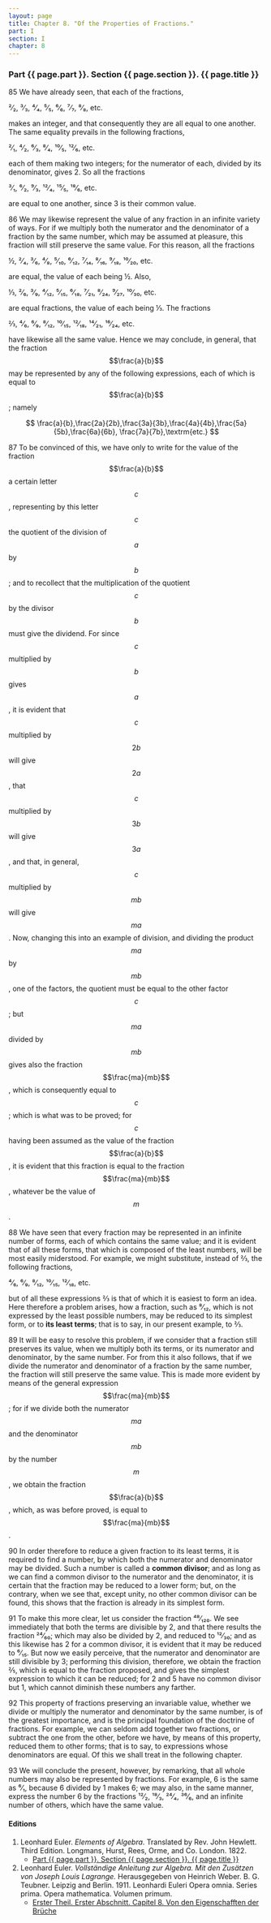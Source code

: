 ```yaml
---
layout: page
title: Chapter 8. "Of the Properties of Fractions."
part: I
section: I
chapter: 8
---
```


### Part {{ page.part }}. Section {{ page.section }}. {{ page.title }}

<span class="art">85</span> We have already seen, that each of the fractions,

²⁄₂, ³⁄₃, ⁴⁄₄, ⁵⁄₅, ⁶⁄₆, ⁷⁄₇, ⁸⁄₈, etc.

makes an integer, and that consequently they are all equal
to one another. The same equality prevails in the following
fractions,

²⁄₁, ⁴⁄₂, ⁶⁄₃, ⁸⁄₄, ¹⁰⁄₅, ¹²⁄₆, etc.

each of them making two integers; for the numerator of
each, divided by its denominator, gives 2. So all the fractions

³⁄₁, ⁶⁄₂, ⁹⁄₃, ¹²⁄₄, ¹⁵⁄₅, ¹⁸⁄₆, etc.

are equal to one another, since 3 is their common value.

<span class="art">86</span> We may likewise represent the value of any fraction
in an infinite variety of ways. For if we multiply both the
numerator and the denominator of a fraction by the same
number, which may be assumed at pleasure, this fraction will
still preserve the same value. For this reason, all the
fractions

½, ²⁄₄, ³⁄₆, ⁴⁄₈, ⁵⁄₁₀, ⁶⁄₁₂, ⁷⁄₁₄, ⁸⁄₁₆, ⁹⁄₁₈, ¹⁰⁄₂₀, etc.

are equal, the value of each being ½. Also, 

⅓, ²⁄₆, ³⁄₉, ⁴⁄₁₂, ⁵⁄₁₅, ⁶⁄₁₈, ⁷⁄₂₁, ⁸⁄₂₄, ⁹⁄₂₇, ¹⁰⁄₃₀, etc.

are equal fractions, the value of each being ⅓. The fractions

⅔, ⁴⁄₆, ⁶⁄₉, ⁸⁄₁₂, ¹⁰⁄₁₅, ¹²⁄₁₈, ¹⁴⁄₂₁, ¹⁶⁄₂₄, etc.

have likewise all the same value. Hence we may conclude,
in general, that the fraction $$\frac{a}{b}$$ may be represented by any
of the following expressions, each of which is equal to $$\frac{a}{b}$$; namely

$$
\frac{a}{b},\frac{2a}{2b},\frac{3a}{3b},\frac{4a}{4b},\frac{5a}{5b},\frac{6a}{6b},
\frac{7a}{7b},\textrm{etc.}
$$

<span class="art">87</span> To be convinced of this, we have only to write for the
value of the fraction $$\frac{a}{b}$$ a certain letter $$c$$, representing by
this letter $$c$$ the quotient of the division of $$a$$ by $$b$$; and to
recollect that the multiplication of the quotient $$c$$ by the
divisor $$b$$ must give the dividend. For since $$c$$ multiplied by
$$b$$ gives $$a$$, it is evident that $$c$$ multiplied by $$2b$$ will give $$2a$$,
that $$c$$ multiplied by $$3b$$ will give $$3a$$, and that, in general, $$c$$
multiplied by $$mb$$ will give $$ma$$. Now, changing this into an
example of division, and dividing the product $$ma$$ by $$mb$$,
one of the factors, the quotient must be equal to the other
factor $$c$$; but $$ma$$ divided by $$mb$$ gives also the fraction
$$\frac{ma}{mb}$$, which is consequently equal to $$c$$; which is what was to
be proved; for $$c$$ having been assumed as the value of the
fraction $$\frac{a}{b}$$, it is evident that this fraction is equal to the
fraction $$\frac{ma}{mb}$$, whatever be the value of $$m$$.

<span class="art">88</span> We have seen that every fraction may be represented
in an infinite number of forms, each of which contains the
same value; and it is evident that of all these forms, that
which is composed of the least numbers, will be most easily
miderstood. For example, we might substitute, instead of
⅔, the following fractions,

⁴⁄₆, ⁶⁄₉, ⁸⁄₁₂, ¹⁰⁄₁₅, ¹²⁄₁₈, etc.

but of all these expressions ⅔ is that of which it is easiest to
form an idea. Here therefore a problem arises, how a
fraction, such as ⁸⁄₁₂, which is not expressed by the least
possible numbers, may be reduced to its simplest form, or to
**its least terms**; that is to say, in our present example, to ⅔.

<span class="art">89</span> It will be easy to resolve this problem, if we consider
that a fraction still preserves its value, when we multiply
both its terms, or its numerator and denominator, by the
same number. For from this it also follows, that if we
divide the numerator and denominator of a fraction by the
same number, the fraction will still preserve the same value.
This is made more evident by means of the general expression $$\frac{ma}{mb}$$;
for if we divide both the numerator $$ma$$ and
the denominator $$mb$$ by the number $$m$$, we obtain the fraction
$$\frac{a}{b}$$, which, as was before proved, is equal to $$\frac{ma}{mb}$$.

<span class="art">90</span> In order therefore to reduce a given fraction to its
least terms, it is required to find a number, by which both
the numerator and denominator may be divided. Such a
number is called a **common divisor**; and as long as we can
find a common divisor to the numerator and the denominator,
it is certain that the fraction may be reduced to a lower
form; but, on the contrary, when we see that, except unity,
no other common divisor can be found, this shows that the
fraction is already in its simplest form.

<span class="art">91</span> To make this more clear, let us consider the fraction
⁴⁸⁄₁₂₀. We see immediately that both the terms are divisible
by 2, and that there results the fraction ²⁴⁄₆₀; which may also
be divided by 2, and reduced to ¹²⁄₃₀; and as this likewise
has 2 for a common divisor, it is evident that it may be reduced to ⁶⁄₁₅.
But now we easily perceive, that the numerator and denominator are still divisible by 3;
performing this division, therefore, we obtain the fraction ⅖, which is
equal to the fraction proposed, and gives the simplest expression to which it can be reduced;
for 2 and 5 have no common divisor but 1, which cannot diminish these numbers
any farther.

<span class="art">92</span> This property of fractions preserving an invariable
value, whether we divide or multiply the numerator and
denominator by the same number, is of the greatest importance,
and is the principal foundation of the doctrine of
fractions. For example, we can seldom add together two
fractions, or subtract the one from the other, before we have,
by means of this property, reduced them to other forms;
that is to say, to expressions whose denominators are equal.
Of this we shall treat in the following chapter.

<span class="art">93</span> We will conclude the present, however, by remarking,
that all whole numbers may also be represented by fractions.
For example, 6 is the same as ⁶⁄₁, because 6 divided by 1
makes 6; we may also, in the same manner, express the
number 6 by the fractions ¹²⁄₂, ¹⁸⁄₃, ²⁴⁄₄, ³⁶⁄₆, and an infinite
number of others, which have the same value.


#### Editions

1. Leonhard Euler. *Elements of Algebra*. Translated by Rev. John Hewlett. Third Edition. Longmans, Hurst, Rees, Orme, and Co. London. 1822.
    - [Part {{ page.part }}. Section {{ page.section }}. {{ page.title }}](/EulerAlgebra/en/I-8.pdf)
2. Leonhard Euler. *Vollständige Anleitung zur Algebra. Mit den Zusätzen von Joseph Louis Lagrange.* Herausgegeben von Heinrich Weber. B. G. Teubner. Leipzig and Berlin. 1911. Leonhardi Euleri Opera omnia. Series prima. Opera mathematica. Volumen primum.
    - [Erster Theil. Erster Abschnitt. Capitel 8. Von den Eigenschafften der Brüche](/EulerAlgebra/de/I-I-8.pdf)